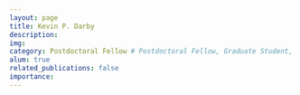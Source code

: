 ```yaml
---
layout: page
title: Kevin P. Darby
description: 
img: 
category: Postdoctoral Fellow # Postdoctoral Fellow, Graduate Student, Postbac Research Assistant, Undergraduate Research Assistant
alum: true
related_publications: false
importance:
---
```


